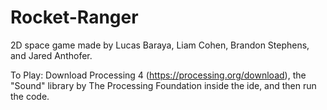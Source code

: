 # Rocket-Ranger
2D space game made by Lucas Baraya, Liam Cohen, Brandon Stephens, and Jared Anthofer.

To Play:
Download Processing 4 (https://processing.org/download), the "Sound" library by The Processing Foundation inside the ide, and then run the code. 
